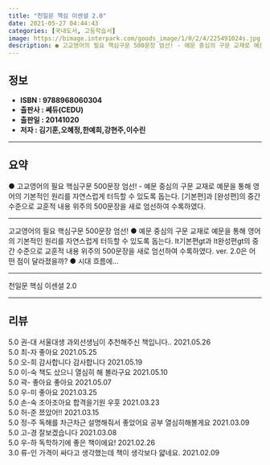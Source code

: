 ```yaml
---
title: "천일문 핵심 이센셜 2.0"
date: 2021-05-27 04:44:43
categories: [국내도서, 고등학습서]
image: https://bimage.interpark.com/goods_image/1/0/2/4/225491024s.jpg
description: ● 고교영어의 필요 핵심구문 500문장 엄선! - 예문 중심의 구문 교재로 예문을 통해 영어의 기본적인 원리를 자연스럽게 터득할 수 있도록 돕는다. [기본편]과 [완성편]의 중간 수준으로 교훈적 내용 위주의 500문장을 새로 엄선하여 수록하였다.
---
```


## **정보**

- **ISBN : 9788968060304**
- **출판사 : 쎄듀(CEDU)**
- **출판일 : 20141020**
- **저자 : 김기훈,오혜정,한예희,강현주,이수린**

------



## **요약**

●  고교영어의 필요 핵심구문 500문장 엄선! - 예문 중심의 구문 교재로 예문을 통해 영어의 기본적인 원리를 자연스럽게 터득할 수 있도록 돕는다. [기본편]과 [완성편]의 중간 수준으로 교훈적 내용 위주의 500문장을 새로 엄선하여 수록하였다.

------

고교영어의 필요 핵심구문 500문장 엄선!  ● 예문 중심의 구문 교재로 예문을 통해 영어의 기본적인 원리를 자연스럽게 터득할 수 있도록 돕는다.  lt기본편gt과 lt완성편gt의 중간 수준으로 교훈적 내용 위주의 500문장을 새로 엄선하여 수록하였다.  ver. 2.0은 어떤 점이 달라졌을까?  ● 시대 흐름에... 

------


천일문 핵심 이센셜 2.0 

------


## **리뷰** 

5.0 권-대 서울대생 과외선생님이 추천해주신 책입니다.. 2021.05.26 <br/>5.0 최-자 좋아요 2021.05.25 <br/>5.0 오-희 감사합니다 감사합니다  2021.05.19 <br/>5.0 이-숙 책도 샀으니 열심히 해 볼라구요 2021.05.10 <br/>5.0 곽- 좋아요 좋아요  2021.05.07 <br/>5.0 우-미 좋아요 2021.03.25 <br/>5.0 손-숙 조아조아요 합격을기원 우훗 2021.03.23 <br/>5.0 허-준 쬬았어!! 2021.03.15 <br/>5.0 정-주 독해를 차근차근 설명해줘서 좋았어요 공부 열심히해볼게요 2021.03.09 <br/>5.0 고-경 잘보겠습니다 2021.03.08 <br/>5.0 우-하 독학하기에 좋은 책이에요! 2021.02.26 <br/>3.0 류-인 가격이 싸다고 생각했는데 책이 생각보다 얇네요. 2021.02.09 <br/>